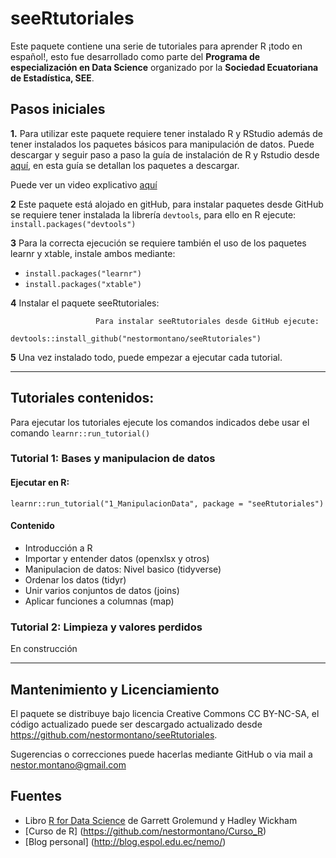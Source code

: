 # seeRtutoriales

Este paquete contiene una serie de tutoriales para aprender R ¡todo en español!, esto fue desarrollado como parte del **Programa de especialización en Data Science** organizado por la **Sociedad Ecuatoriana de Estadística, SEE**. 

## Pasos iniciales

**1.** Para utilizar este paquete requiere tener instalado R y RStudio además de tener instalados los paquetes básicos para manipulación de datos. Puede descargar y seguir paso a paso la guía de instalación de R y Rstudio desde [aquí](https://goo.gl/sKH4eY), en esta guía se detallan los paquetes a descargar.   

Puede ver un video explicativo [aquí](https://www.youtube.com/watch?v=1WXgaa2Spp0)   


**2** Este paquete está alojado en gitHub, para instalar paquetes desde GitHub se requiere tener instalada la librería `devtools`, para ello en R ejecute: `install.packages("devtools")`

**3** Para la correcta ejecución se requiere también el uso de los paquetes learnr y xtable, instale ambos mediante:     
- `install.packages("learnr")`    
- `install.packages("xtable")`    

**4** Instalar el paquete seeRtutoriales:


                       Para instalar seeRtutoriales desde GitHub ejecute:   
                       devtools::install_github("nestormontano/seeRtutoriales")


**5** Una vez instalado todo, puede empezar a ejecutar cada tutorial.


___________________________

## Tutoriales contenidos:   

Para ejecutar los tutoriales ejecute los comandos indicados debe usar el comando `learnr::run_tutorial()`

### Tutorial 1: Bases y manipulacion de datos

#### Ejecutar en R: 

`learnr::run_tutorial("1_ManipulacionData", package = "seeRtutoriales")`


#### Contenido
- Introducción a R
- Importar y entender datos (openxlsx y otros)
- Manipulacion de datos: Nivel basico (tidyverse)
- Ordenar los datos (tidyr)
- Unir varios conjuntos de datos (joins)
- Aplicar funciones a columnas (map)




### Tutorial 2: Limpieza y valores perdidos

En construcción



_____________________________________
## Mantenimiento y Licenciamiento



El paquete se distribuye bajo licencia Creative Commons CC BY-NC-SA, el código actualizado puede ser descargado actualizado desde https://github.com/nestormontano/seeRtutoriales.

Sugerencias o correcciones puede hacerlas mediante GitHub o via mail a nestor.montano@gmail.com



## Fuentes


- Libro [R for Data Science](http://r4ds.had.co.nz/) de Garrett Grolemund y Hadley Wickham
- [Curso de R] (https://github.com/nestormontano/Curso_R)
- [Blog personal] (http://blog.espol.edu.ec/nemo/)

